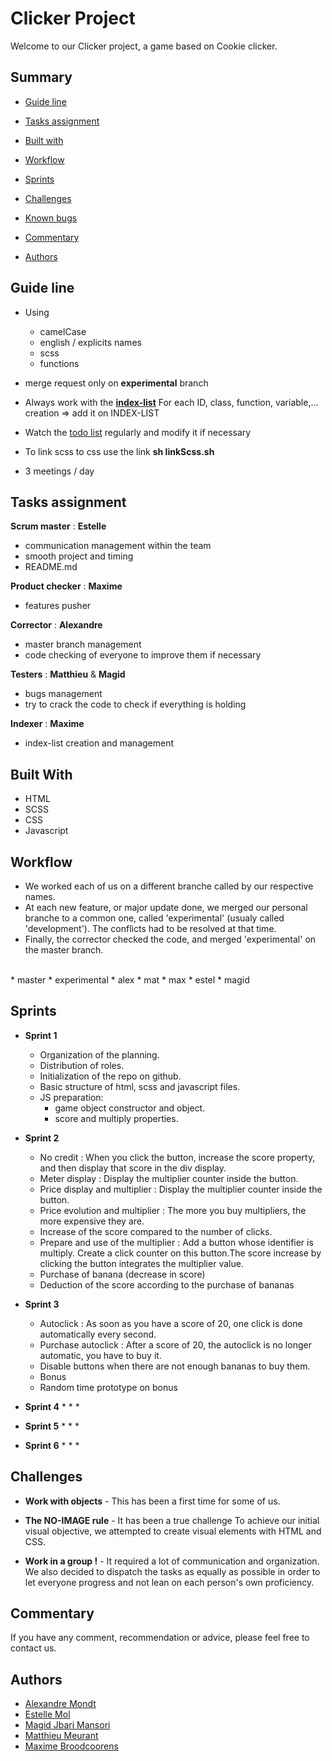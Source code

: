 # Clicker Project
Welcome to our Clicker project, a game based on Cookie clicker.

## Summary

- [Guide line](#guide-line)
  
- [Tasks assignment](#tasks-assignment)
  
- [Built with](#built-with)
  
- [Workflow](#workflow)
  
- [Sprints](#sprints)
  
- [Challenges](#challenges)
  
- [Known bugs](#known-bugs)
  
- [Commentary](#commentary)
  
- [Authors](#authors)

## Guide line
* Using 
	* camelCase
	* english / explicits names
	* scss
	* functions

* merge request only on **experimental** branch

* Always work with the **[index-list](https://github.com/Estelle111/clicker-project/blob/experimental/index-list.md)**
  For each ID, class, function, variable,... creation => add it on INDEX-LIST

* Watch the [todo list](https://github.com/Estelle111/clicker-project/projects/1) regularly and modify it if necessary

* To link scss to css use the link **sh linkScss.sh** 

* 3 meetings / day

## Tasks assignment
**Scrum master** : **Estelle**
* communication management within the team
* smooth project and timing
* README.md

**Product checker** : **Maxime**
* features pusher

**Corrector** : **Alexandre**
* master branch management
* code checking of everyone to improve them if necessary

**Testers** : **Matthieu** & **Magid**
* bugs management 
* try to crack the code to check if everything is holding

**Indexer** : **Maxime**
* index-list creation and management
 

## Built With
* HTML
* SCSS
* CSS
* Javascript

## Workflow

- We worked each of us on a different branche called by our respective names.
- At each new feature, or major update done, we merged our personal branche to a common one, called 'experimental' (usualy called 'development'). The conflicts had to be resolved at that time.
- Finally, the corrector checked the code, and merged 'experimental' on the master branch.
</br>
  * master 
    * experimental 
      * alex
      * mat
      * max
      * estel
      * magid

## Sprints
* **Sprint 1**
	* Organization of the planning.
	* Distribution of roles.
	* Initialization of the repo on github.
	* Basic structure of html, scss and javascript files.
	* JS preparation: 
		* game object constructor and object. 
		* score and multiply properties.
* **Sprint 2**
	* No credit : When you click the button, increase the score property, and then display that score in the div display.
	* Meter display : Display the multiplier counter inside the button.
	* Price display and multiplier : Display the multiplier counter inside the button. 
	* Price evolution and multiplier : The more you buy multipliers, the more expensive they are.
	* Increase of the score compared to the number of clicks.
	* Prepare and use of the multiplier : Add a button whose identifier is multiply. Create a click counter on this button.The score increase by clicking the button integrates the multiplier value.
	* Purchase of banana (decrease in score)
	* Deduction of the score according to the purchase of bananas

* **Sprint 3**
	* Autoclick : As soon as you have a score of 20, one click is done automatically every second.
	* Purchase autoclick : After a score of 20, the autoclick is no longer automatic, you have to buy it.
	* Disable buttons when there are not enough bananas to buy them.
	* Bonus
	* Random time prototype on bonus

* **Sprint 4**
	* 
	* 
	* 
* **Sprint 5**
	* 
	* 
	* 
* **Sprint 6**
	* 
	* 
	* 

## Challenges

* **Work with objects** - This has been a first time for some of us.

* **The NO-IMAGE rule** - It has been a true challenge To achieve our initial visual objective, we attempted to create visual elements with HTML and CSS.  

* **Work in a group !** - It required a lot of communication and organization. We also decided to dispatch the tasks as equally as possible in order to let everyone progress and not lean on each person's own proficiency.

## Commentary
If you have any comment, recommendation or advice, please feel free to contact us.

## Authors
* [Alexandre Mondt](https://github.com/Amondt) 
* [Estelle Mol](https://github.com/Estelle111)
* [Magid Jbari Mansori](https://github.com/Quake08)
* [Matthieu Meurant](https://github.com/MazzinWX)
* [Maxime Broodcoorens](https://github.com/Broodco) 

